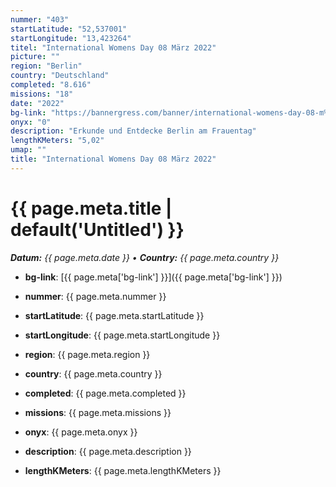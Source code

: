 ```yaml
---
nummer: "403"
startLatitude: "52,537001"
startLongitude: "13,423264"
titel: "International Womens Day 08 März 2022"
picture: ""
region: "Berlin"
country: "Deutschland"
completed: "8.616"
missions: "18"
date: "2022"
bg-link: "https://bannergress.com/banner/international-womens-day-08-m%C3%A4rz-2022-cd3c"
onyx: "0"
description: "Erkunde und Entdecke Berlin am Frauentag"
lengthKMeters: "5,02"
umap: ""
title: "International Womens Day 08 März 2022"
---
```

# {{ page.meta.title | default('Untitled') }}

_**Datum:** {{ page.meta.date }} • **Country:** {{ page.meta.country }}_

- **bg-link**: [{{ page.meta['bg-link'] }}]({{ page.meta['bg-link'] }})

- **nummer**: {{ page.meta.nummer }}
- **startLatitude**: {{ page.meta.startLatitude }}
- **startLongitude**: {{ page.meta.startLongitude }}
- **region**: {{ page.meta.region }}
- **country**: {{ page.meta.country }}
- **completed**: {{ page.meta.completed }}
- **missions**: {{ page.meta.missions }}
- **onyx**: {{ page.meta.onyx }}
- **description**: {{ page.meta.description }}
- **lengthKMeters**: {{ page.meta.lengthKMeters }}
